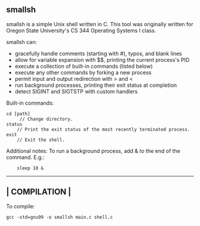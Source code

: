 ## smallsh

smallsh is a simple Unix shell written in C. This tool was originally
written for Oregon State University's CS 344 Operating Systems I class.

smallsh can:
- gracefully handle comments (starting with #), typos, and blank lines
- allow for variable expansion with $$, printing the current process's PID
- execute a collection of built-in commands (listed below)
- execute any other commands by forking a new process
- permit input and output redirection with > and <
- run background processes, printing their exit status at completion
- detect SIGINT and SIGTSTP with custom handlers

Built-in commands:
	
	cd [path]
		 // Change directory.
	status
		// Print the exit status of the most recently terminated process.
	exit
		// Exit the shell.

Additional notes:
	To run a background process, add & to the end of the command. E.g.:
		
		sleep 10 &

---------------
| COMPILATION |
---------------

To compile:
	
	gcc -std=gnu99 -o smallsh main.c shell.c